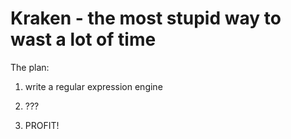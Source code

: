 Kraken - the most stupid way to wast a lot of time
===================================

The plan:

  1. write a regular expression engine

  2. ???

  3. PROFIT!